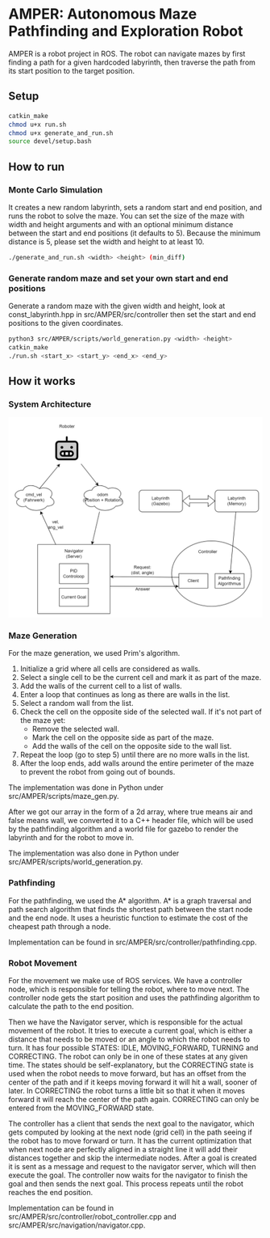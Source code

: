# AMPER: Autonomous Maze Pathfinding and Exploration Robot
AMPER is a robot project in ROS. The robot can navigate mazes by first finding a path for a given hardcoded labyrinth, then traverse the path from its start position to the target position.

## Setup
```sh
catkin_make
chmod u+x run.sh
chmod u+x generate_and_run.sh
source devel/setup.bash
```
## How to run
### Monte Carlo Simulation
It creates a new random labyrinth, sets a random start and end position, and runs the robot to solve the maze. You can set the
size of the maze with width and height arguments and with an optional minimum distance between the start and end positions (it defaults to 5). 
Because the minimum distance is 5, please set the width and height to at least 10.
```sh  
./generate_and_run.sh <width> <height> (min_diff)
```
### Generate random maze and set your own start and end positions
Generate a random maze with the given width and height, look at const_labyrinth.hpp in src/AMPER/src/controller then set the start and end positions to the given coordinates.
```sh
python3 src/AMPER/scripts/world_generation.py <width> <height>
catkin_make
./run.sh <start_x> <start_y> <end_x> <end_y>
```

## How it works
### System Architecture

![alt text](src/AMPER/docs/figures/architecture.drawio_new.png)

### Maze Generation
For the maze generation, we used Prim's algorithm.
1. Initialize a grid where all cells are considered as walls.
2. Select a single cell to be the current cell and mark it as part of the maze.
3. Add the walls of the current cell to a list of walls.
4. Enter a loop that continues as long as there are walls in the list.
5. Select a random wall from the list.
6. Check the cell on the opposite side of the selected wall. If it's not part of the maze yet:
   - Remove the selected wall.
   - Mark the cell on the opposite side as part of the maze.
   - Add the walls of the cell on the opposite side to the wall list.
7. Repeat the loop (go to step 5) until there are no more walls in the list.
8. After the loop ends, add walls around the entire perimeter of the maze to prevent the robot from going out of bounds.

The implementation was done in Python under src/AMPER/scripts/maze_gen.py.

After we got our array in the form of a 2d array, where true means air and false means wall, we converted it to a C++ header file, which will be used by the pathfinding algorithm and a world file
for gazebo to render the labyrinth and for the robot to move in.

The implementation was also done in Python under src/AMPER/scripts/world_generation.py.
### Pathfinding
For the pathfinding, we used the A* algorithm. A* is a graph traversal and path search algorithm that finds the shortest path between the start node and the end node. 
It uses a heuristic function to estimate the cost of the cheapest path through a node. 

Implementation can be found in src/AMPER/src/controller/pathfinding.cpp.

### Robot Movement
For the movement we make use of ROS services. We have a controller node, which is responsible for telling the robot, where to move next.
The controller node gets the start position and uses the pathfinding algorithm to calculate the path to the end position. 

Then we have the Navigator server, which is responsible for the actual movement of the robot. It tries to execute a current goal, which is either a distance that needs
to be moved or an angle to which the robot needs to turn. It has four possible STATES: IDLE, MOVING_FORWARD, TURNING and CORRECTING.
The robot can only be in one of these states at any given time. The states should be self-explanatory, but the CORRECTING state is used when the robot needs to move forward, but has an offset from the center of the path and if it keeps moving forward it will hit a wall, sooner of later.
In CORRECTING the robot turns a little bit so that it when it moves forward it will reach the center of the path again. CORRECTING can only be entered from the MOVING_FORWARD state.

The controller has a client that sends the next goal to the navigator, which gets computed by looking at the next node (grid cell) in the path seeing if the robot has to move forward or turn. It
has the current optimization that when next node are perfectly aligned in a straight line it will add their distances together and skip the intermediate nodes. After a goal is created it is sent as a message and request to the navigator server, which will then execute the goal.
The controller now waits for the navigator to finish the goal and then sends the next goal. This process repeats until the robot reaches the end position.

Implementation can be found in src/AMPER/src/controller/robot_controller.cpp and src/AMPER/src/navigation/navigator.cpp.